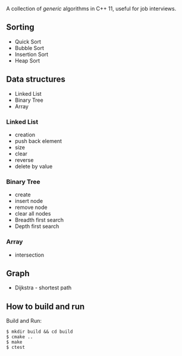 A collection of *generic* algorithms in C++ 11, useful for job interviews.

## Sorting

* Quick Sort
* Bubble Sort
* Insertion Sort
* Heap Sort

## Data structures

* Linked List
* Binary Tree
* Array

### Linked List

* creation
* push back element
* size
* clear
* reverse
* delete by value

### Binary Tree 

 * create 
 * insert node
 * remove node
 * clear all nodes
 * Breadth first search 
 * Depth first search

### Array

 * intersection
 
## Graph

 * Dijkstra - shortest path

## How to build and run 

Build and Run:

    $ mkdir build && cd build
    $ cmake ..
    $ make
    $ ctest
    
